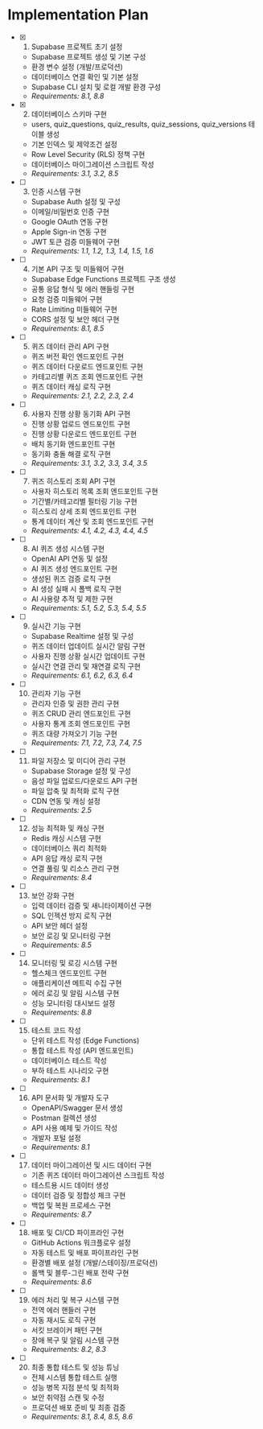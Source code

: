 # Implementation Plan

- [x] 1. Supabase 프로젝트 초기 설정
  - Supabase 프로젝트 생성 및 기본 구성
  - 환경 변수 설정 (개발/프로덕션)
  - 데이터베이스 연결 확인 및 기본 설정
  - Supabase CLI 설치 및 로컬 개발 환경 구성
  - _Requirements: 8.1, 8.8_

- [x] 2. 데이터베이스 스키마 구현
  - users, quiz_questions, quiz_results, quiz_sessions, quiz_versions 테이블 생성
  - 기본 인덱스 및 제약조건 설정
  - Row Level Security (RLS) 정책 구현
  - 데이터베이스 마이그레이션 스크립트 작성
  - _Requirements: 3.1, 3.2, 8.5_

- [ ] 3. 인증 시스템 구현
  - Supabase Auth 설정 및 구성
  - 이메일/비밀번호 인증 구현
  - Google OAuth 연동 구현
  - Apple Sign-in 연동 구현
  - JWT 토큰 검증 미들웨어 구현
  - _Requirements: 1.1, 1.2, 1.3, 1.4, 1.5, 1.6_

- [ ] 4. 기본 API 구조 및 미들웨어 구현
  - Supabase Edge Functions 프로젝트 구조 생성
  - 공통 응답 형식 및 에러 핸들링 구현
  - 요청 검증 미들웨어 구현
  - Rate Limiting 미들웨어 구현
  - CORS 설정 및 보안 헤더 구현
  - _Requirements: 8.1, 8.5_

- [ ] 5. 퀴즈 데이터 관리 API 구현
  - 퀴즈 버전 확인 엔드포인트 구현
  - 퀴즈 데이터 다운로드 엔드포인트 구현
  - 카테고리별 퀴즈 조회 엔드포인트 구현
  - 퀴즈 데이터 캐싱 로직 구현
  - _Requirements: 2.1, 2.2, 2.3, 2.4_

- [ ] 6. 사용자 진행 상황 동기화 API 구현
  - 진행 상황 업로드 엔드포인트 구현
  - 진행 상황 다운로드 엔드포인트 구현
  - 배치 동기화 엔드포인트 구현
  - 동기화 충돌 해결 로직 구현
  - _Requirements: 3.1, 3.2, 3.3, 3.4, 3.5_

- [ ] 7. 퀴즈 히스토리 조회 API 구현
  - 사용자 히스토리 목록 조회 엔드포인트 구현
  - 기간별/카테고리별 필터링 기능 구현
  - 히스토리 상세 조회 엔드포인트 구현
  - 통계 데이터 계산 및 조회 엔드포인트 구현
  - _Requirements: 4.1, 4.2, 4.3, 4.4, 4.5_

- [ ] 8. AI 퀴즈 생성 시스템 구현
  - OpenAI API 연동 및 설정
  - AI 퀴즈 생성 엔드포인트 구현
  - 생성된 퀴즈 검증 로직 구현
  - AI 생성 실패 시 폴백 로직 구현
  - AI 사용량 추적 및 제한 구현
  - _Requirements: 5.1, 5.2, 5.3, 5.4, 5.5_

- [ ] 9. 실시간 기능 구현
  - Supabase Realtime 설정 및 구성
  - 퀴즈 데이터 업데이트 실시간 알림 구현
  - 사용자 진행 상황 실시간 업데이트 구현
  - 실시간 연결 관리 및 재연결 로직 구현
  - _Requirements: 6.1, 6.2, 6.3, 6.4_

- [ ] 10. 관리자 기능 구현
  - 관리자 인증 및 권한 관리 구현
  - 퀴즈 CRUD 관리 엔드포인트 구현
  - 사용자 통계 조회 엔드포인트 구현
  - 퀴즈 대량 가져오기 기능 구현
  - _Requirements: 7.1, 7.2, 7.3, 7.4, 7.5_

- [ ] 11. 파일 저장소 및 미디어 관리 구현
  - Supabase Storage 설정 및 구성
  - 음성 파일 업로드/다운로드 API 구현
  - 파일 압축 및 최적화 로직 구현
  - CDN 연동 및 캐싱 설정
  - _Requirements: 2.5_

- [ ] 12. 성능 최적화 및 캐싱 구현
  - Redis 캐싱 시스템 구현
  - 데이터베이스 쿼리 최적화
  - API 응답 캐싱 로직 구현
  - 연결 풀링 및 리소스 관리 구현
  - _Requirements: 8.4_

- [ ] 13. 보안 강화 구현
  - 입력 데이터 검증 및 새니타이제이션 구현
  - SQL 인젝션 방지 로직 구현
  - API 보안 헤더 설정
  - 보안 로깅 및 모니터링 구현
  - _Requirements: 8.5_

- [ ] 14. 모니터링 및 로깅 시스템 구현
  - 헬스체크 엔드포인트 구현
  - 애플리케이션 메트릭 수집 구현
  - 에러 로깅 및 알림 시스템 구현
  - 성능 모니터링 대시보드 설정
  - _Requirements: 8.8_

- [ ] 15. 테스트 코드 작성
  - 단위 테스트 작성 (Edge Functions)
  - 통합 테스트 작성 (API 엔드포인트)
  - 데이터베이스 테스트 작성
  - 부하 테스트 시나리오 구현
  - _Requirements: 8.1_

- [ ] 16. API 문서화 및 개발자 도구
  - OpenAPI/Swagger 문서 생성
  - Postman 컬렉션 생성
  - API 사용 예제 및 가이드 작성
  - 개발자 포털 설정
  - _Requirements: 8.1_

- [ ] 17. 데이터 마이그레이션 및 시드 데이터 구현
  - 기존 퀴즈 데이터 마이그레이션 스크립트 작성
  - 테스트용 시드 데이터 생성
  - 데이터 검증 및 정합성 체크 구현
  - 백업 및 복원 프로세스 구현
  - _Requirements: 8.7_

- [ ] 18. 배포 및 CI/CD 파이프라인 구현
  - GitHub Actions 워크플로우 설정
  - 자동 테스트 및 배포 파이프라인 구현
  - 환경별 배포 설정 (개발/스테이징/프로덕션)
  - 롤백 및 블루-그린 배포 전략 구현
  - _Requirements: 8.6_

- [ ] 19. 에러 처리 및 복구 시스템 구현
  - 전역 에러 핸들러 구현
  - 자동 재시도 로직 구현
  - 서킷 브레이커 패턴 구현
  - 장애 복구 및 알림 시스템 구현
  - _Requirements: 8.2, 8.3_

- [ ] 20. 최종 통합 테스트 및 성능 튜닝
  - 전체 시스템 통합 테스트 실행
  - 성능 병목 지점 분석 및 최적화
  - 보안 취약점 스캔 및 수정
  - 프로덕션 배포 준비 및 최종 검증
  - _Requirements: 8.1, 8.4, 8.5, 8.6_